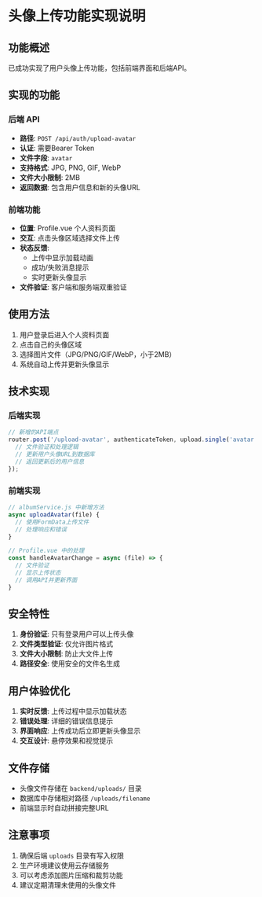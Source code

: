 # 头像上传功能实现说明

## 功能概述
已成功实现了用户头像上传功能，包括前端界面和后端API。

## 实现的功能

### 后端 API
- **路径**: `POST /api/auth/upload-avatar`
- **认证**: 需要Bearer Token
- **文件字段**: `avatar`
- **支持格式**: JPG, PNG, GIF, WebP
- **文件大小限制**: 2MB
- **返回数据**: 包含用户信息和新的头像URL

### 前端功能
- **位置**: Profile.vue 个人资料页面
- **交互**: 点击头像区域选择文件上传
- **状态反馈**: 
  - 上传中显示加载动画
  - 成功/失败消息提示
  - 实时更新头像显示
- **文件验证**: 客户端和服务端双重验证

## 使用方法

1. 用户登录后进入个人资料页面
2. 点击自己的头像区域
3. 选择图片文件（JPG/PNG/GIF/WebP，小于2MB）
4. 系统自动上传并更新头像显示

## 技术实现

### 后端实现
```typescript
// 新增的API端点
router.post('/upload-avatar', authenticateToken, upload.single('avatar'), async (req, res) => {
  // 文件验证和处理逻辑
  // 更新用户头像URL到数据库
  // 返回更新后的用户信息
});
```

### 前端实现
```javascript
// albumService.js 中新增方法
async uploadAvatar(file) {
  // 使用FormData上传文件
  // 处理响应和错误
}

// Profile.vue 中的处理
const handleAvatarChange = async (file) => {
  // 文件验证
  // 显示上传状态
  // 调用API并更新界面
}
```

## 安全特性

1. **身份验证**: 只有登录用户可以上传头像
2. **文件类型验证**: 仅允许图片格式
3. **文件大小限制**: 防止大文件上传
4. **路径安全**: 使用安全的文件名生成

## 用户体验优化

1. **实时反馈**: 上传过程中显示加载状态
2. **错误处理**: 详细的错误信息提示
3. **界面响应**: 上传成功后立即更新头像显示
4. **交互设计**: 悬停效果和视觉提示

## 文件存储

- 头像文件存储在 `backend/uploads/` 目录
- 数据库中存储相对路径 `/uploads/filename`
- 前端显示时自动拼接完整URL

## 注意事项

1. 确保后端 `uploads` 目录有写入权限
2. 生产环境建议使用云存储服务
3. 可以考虑添加图片压缩和裁剪功能
4. 建议定期清理未使用的头像文件 